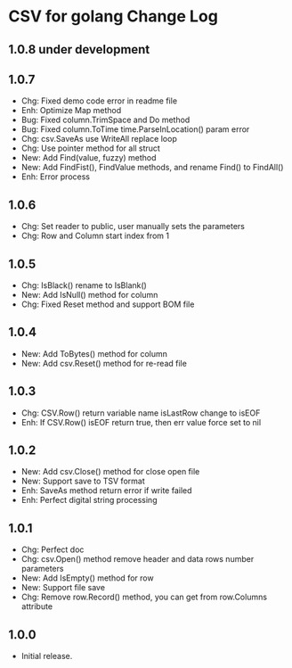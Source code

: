 CSV for golang Change Log
=================================

## 1.0.8  under development

## 1.0.7

- Chg: Fixed demo code error in readme file
- Enh: Optimize Map method
- Bug: Fixed column.TrimSpace and Do method
- Bug: Fixed column.ToTime time.ParseInLocation() param error
- Chg: csv.SaveAs use WriteAll replace loop
- Chg: Use pointer method for all struct
- New: Add Find(value, fuzzy) method
- New: Add FindFist(), FindValue methods, and rename Find() to FindAll()
- Enh: Error process

## 1.0.6

- Chg: Set reader to public, user manually sets the parameters
- Chg: Row and Column start index from 1

## 1.0.5

- Chg: IsBlack() rename to IsBlank()
- New: Add IsNull() method for column
- Chg: Fixed Reset method and support BOM file

## 1.0.4

- New: Add ToBytes() method for column
- New: Add csv.Reset() method for re-read file

## 1.0.3

- Chg: CSV.Row() return variable name isLastRow change to isEOF
- Enh: If CSV.Row() isEOF return true, then err value force set to nil

## 1.0.2

- New: Add csv.Close() method for close open file
- New: Support save to TSV format
- Enh: SaveAs method return error if write failed
- Enh: Perfect digital string processing

## 1.0.1

- Chg: Perfect doc
- Chg: csv.Open() method remove header and data rows number parameters
- New: Add IsEmpty() method for row
- New: Support file save
- Chg: Remove row.Record() method, you can get from row.Columns attribute

## 1.0.0

- Initial release.